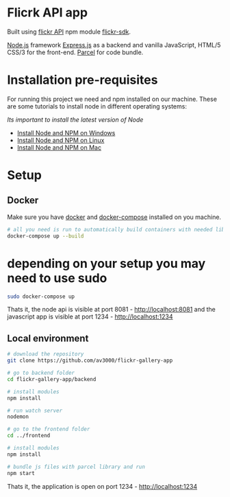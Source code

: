 # Flicrk API app

Built using [flickr API](https://www.flickr.com/services/api/) npm module [flickr-sdk](https://www.npmjs.com/package/flickr-sdk).

[Node.js](https://nodejs.org/en/) framework [Express.js](https://expressjs.com/) as a backend and vanilla JavaScript, HTML/5 CSS/3 for the front-end.
[Parcel](https://parceljs.org/) for code bundle.

# Installation pre-requisites

For running this project we need and npm installed on our machine. These are some tutorials to install node in different operating systems:

_Its important to install the latest version of Node_

- [Install Node and NPM on Windows](https://www.youtube.com/watch?v=8ODS6RM6x7g)
- [Install Node and NPM on Linux](https://www.youtube.com/watch?v=yUdHk-Dk_BY)
- [Install Node and NPM on Mac](https://www.youtube.com/watch?v=Imj8PgG3bZU)

# Setup

## Docker

Make sure you have [docker](https://docs.docker.com/install/) and [docker-compose](https://docs.docker.com/compose/install/) installed on you machine.

```bash
# all you need is run to automatically build containers with needed libraries/modules and settings
docker-compose up --build
```

# depending on your setup you may need to use sudo

```bash
sudo docker-compose up
```

Thats it, the node api is visible at port 8081 - [http://localhost:8081](http://localhost:8081)
and the javascript app is visible at port 1234 - [http://localhost:1234](http://localhost:1234)

## Local environment

```bash
# download the repository
git clone https://github.com/av3000/flickr-gallery-app

# go to backend folder
cd flickr-gallery-app/backend

# install modules
npm install

# run watch server
nodemon

# go to the frontend folder
cd ../frontend

# install modules
npm install

# bundle js files with parcel library and run
npm start
```

Thats it, the application is open on port 1234 - [http://localhost:1234](http://localhost:1234)
